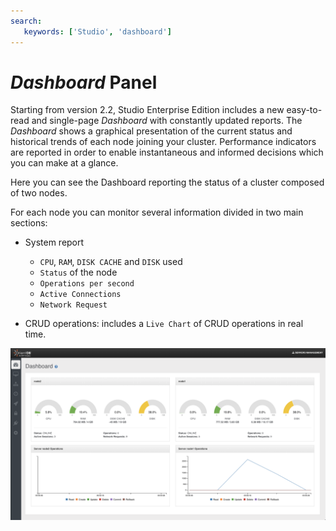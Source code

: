 ```yaml
---
search:
   keywords: ['Studio', 'dashboard']
---
```


# _Dashboard_ Panel

Starting from version 2.2, Studio Enterprise Edition includes a new easy-to-read and single-page _Dashboard_ with constantly updated reports.
The _Dashboard_ shows a graphical presentation of the current status and historical trends of each node joining your cluster. Performance indicators are reported in order to enable instantaneous and informed decisions which you can make at a glance.

Here you can see the Dashboard reporting the status of a cluster composed of two nodes.

For each node you can monitor several information divided in two main sections:
- System report
  - `CPU`, `RAM`, `DISK CACHE` and `DISK` used
  - `Status` of the node
  - `Operations per second`
  - `Active Connections`
  - `Network Request`

- CRUD operations: includes a `Live Chart` of CRUD operations in real time.

![](../../images/studio-dashboard.png)
